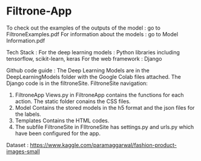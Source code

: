 # Filtrone-App

To check out the examples of the outputs of the model : go to FiltroneExamples.pdf
For information about the models : go to Model Information.pdf

Tech Stack :
For the deep learning models : 
Python libraries including tensorflow, scikit-learn, keras
For the web framework :
Django

Github code guide :
The Deep Learning Models are in the DeepLearningModels folder with the Google Colab files attached.
The Django code is in the filtroneSite.
FiltroneSite navigation:
1. FiltroneApp
Views.py in FiltroneApp contains the functions for each action.
The static folder conains the CSS files.
2. Model
Contains the stored models in the h5 format and the json files for the labels.
3. Templates
Contains the HTML codes.
4. The subfile FiltroneSite in FIltroneSite has settings.py and urls.py which have been configured for the app.

Dataset : https://www.kaggle.com/paramaggarwal/fashion-product-images-small
